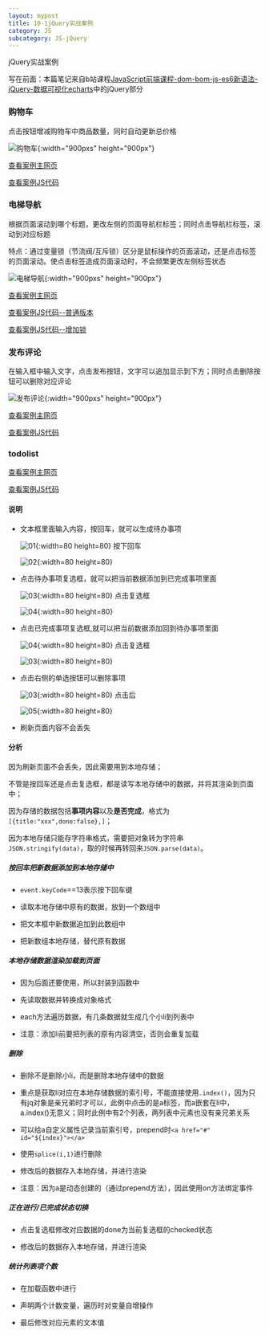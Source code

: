 ```yaml
---
layout: mypost
title: 10-1jQuery实战案例
category: JS
subcategory: JS-jQuery
---
```

jQuery实战案例

<!-- more -->

写在前面：本篇笔记来自b站课程[JavaScript前端课程-dom-bom-js-es6新语法-jQuery-数据可视化echarts](https://www.bilibili.com/video/BV1Sy4y1C7ha)中的jQuery部分

### 购物车

点击按钮增减购物车中商品数量，同时自动更新总价格

![购物车](/upload/md-image/JS基础和jq/购物车.png "购物车"){:width="900pxs" height="900px"}

[查看案例主网页](/upload/html-example/jq/10-3购物车/index.html)

[查看案例JS代码](/upload/html-example/jq/10-3购物车/js/01.js)

### 电梯导航

根据页面滚动到哪个标题，更改左侧的页面导航栏标签；同时点击导航栏标签，滚动到对应标题

特点：通过变量锁（节流阀/互斥锁）区分是鼠标操作的页面滚动，还是点击标签的页面滚动。使点击标签造成页面滚动时，不会频繁更改左侧标签状态

![电梯导航](/upload/md-image/JS基础和jq/电梯导航.png "电梯导航"){:width="900pxs" height="900px"}

[查看案例主网页](/upload/html-example/jq/10-4-电梯导航/index.html)

[查看案例JS代码--普通版本](/upload/html-example/jq/10-4-电梯导航/js/index.js)

[查看案例JS代码--增加锁](/upload/html-example/jq/10-4-电梯导航/js/new.js)

### 发布评论

在输入框中输入文字，点击发布按钮，文字可以追加显示到下方；同时点击删除按钮可以删除对应评论

![发布评论](/upload/md-image/JS基础和jq/发布评论.png "发布评论"){:width="900pxs" height="900px"}

[查看案例主网页](/upload/html-example/jq/10-5发布评论/02-微博发布效果.html)

[查看案例JS代码](/upload/html-example/jq/10-5发布评论/01.js)

### todolist

[查看案例主网页](/upload/html-example/jq/10-7-综合案例-todolist/todolist.html)

[查看案例JS代码](/upload/html-example/jq/10-7-综合案例-todolist/todolist.js)

#### 说明

- 文本框里面输入内容，按回车，就可以生成待办事项

   ![01](/upload/html-example/jq/10-7-综合案例-todolist/说明images/01.png "01"){:width=80 height=80}
   按下回车

    ![02](/upload/html-example/jq/10-7-综合案例-todolist/说明images/02.png "02"){:width=80 height=80}

- 点击待办事项复选框，就可以把当前数据添加到已完成事项里面

    ![03](/upload/html-example/jq/10-7-综合案例-todolist/说明images/03.png "03"){:width=80 height=80}
   点击复选框

    ![04](/upload/html-example/jq/10-7-综合案例-todolist/说明images/04.png "04"){:width=80 height=80}

- 点击已完成事项复选框,就可以把当前数据添加回到待办事项里面

    ![04](/upload/html-example/jq/10-7-综合案例-todolist/说明images/04.png "04"){:width=80 height=80}
    点击复选框

    ![03](/upload/html-example/jq/10-7-综合案例-todolist/说明images/03.png "03"){:width=80 height=80}

- 点击右侧的单选按钮可以删除事项

    ![03](/upload/html-example/jq/10-7-综合案例-todolist/说明images/03.png "03"){:width=80 height=80}
    点击后

    ![05](/upload/html-example/jq/10-7-综合案例-todolist/说明images/05.png "05"){:width=80 height=80}

- 刷新页面内容不会丢失

#### 分析

因为刷新页面不会丢失，因此需要用到本地存储；

不管是按回车还是点击复选框，都是读写本地存储中的数据，并将其渲染到页面中；

因为存储的数据包括**事项内容**以及**是否完成**，格式为`[{title:"xxx",done:false},]`；

因为本地存储只能存字符串格式，需要把对象转为字符串`JSON.stringify(data)`，取的时候再转回来`JSON.parse(data)`。

##### 按回车把新数据添加到本地存储中

- `event.keyCode`==13表示按下回车键

- 读取本地存储中原有的数据，放到一个数组中

- 把文本框中新数据追加到此数组中

- 把新数组本地存储，替代原有数据

##### 本地存储数据渲染加载到页面

- 因为后面还要使用，所以封装到函数中

- 先读取数据并转换成对象格式

- each方法遍历数据，有几条数据就生成几个小li到列表中

- 注意：添加li前要把列表的原有内容清空，否则会重复加载

##### 删除

- 删除不是删除小li，而是删除本地存储中的数据

- 重点是获取li对应在本地存储数据的索引号，不能直接使用`.index()`，因为只有jq对象是亲兄弟时才可以，此例中点击的是a标签，而a嵌套在li中，a.index()无意义；同时此例中有2个列表，两列表中元素也没有亲兄弟关系

- 可以给a自定义属性记录当前索引号，prepend时`<a href="#" id="${index}"></a>`

- 使用`splice(i,1)`进行删除

- 修改后的数据存入本地存储，并进行渲染

- 注意：因为a是动态创建的（通过prepend方法），因此使用on方法绑定事件

##### 正在进行/已完成状态切换

- 点击复选框修改对应数据的done为当前复选框的checked状态

- 修改后的数据存入本地存储，并进行渲染

##### 统计列表项个数

- 在加载函数中进行

- 声明两个计数变量，遍历时对变量自增操作

- 最后修改对应元素的文本值
